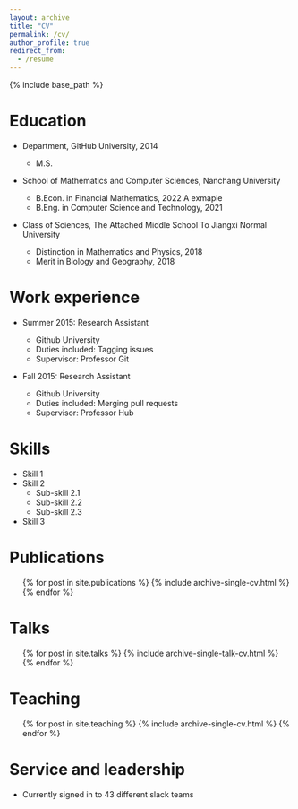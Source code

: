```yaml
---
layout: archive
title: "CV"
permalink: /cv/
author_profile: true
redirect_from:
  - /resume
---
```


{% include base_path %}

Education
======
* Department, GitHub University, 2014
  * M.S.

* School of Mathematics and Computer Sciences, Nanchang University
  * B.Econ. in Financial Mathematics, 2022
    A exmaple
  * B.Eng. in Computer Science and Technology, 2021

* Class of Sciences, The Attached Middle School To Jiangxi Normal University
  * Distinction in Mathematics and Physics, 2018
  * Merit in Biology and Geography, 2018

Work experience
======
* Summer 2015: Research Assistant
  * Github University
  * Duties included: Tagging issues
  * Supervisor: Professor Git

* Fall 2015: Research Assistant
  * Github University
  * Duties included: Merging pull requests
  * Supervisor: Professor Hub
  
Skills
======
* Skill 1
* Skill 2
  * Sub-skill 2.1
  * Sub-skill 2.2
  * Sub-skill 2.3
* Skill 3

Publications
======
  <ul>{% for post in site.publications %}
    {% include archive-single-cv.html %}
  {% endfor %}</ul>
  
Talks
======
  <ul>{% for post in site.talks %}
    {% include archive-single-talk-cv.html %}
  {% endfor %}</ul>
  
Teaching
======
  <ul>{% for post in site.teaching %}
    {% include archive-single-cv.html %}
  {% endfor %}</ul>
  
Service and leadership
======
* Currently signed in to 43 different slack teams
